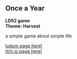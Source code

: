 ## Once a Year
  
**LD52 game**  
**Theme: Harvest**  

a simple game about simple life

[ludum page here!](https://ldjam.com/events/ludum-dare/52/once-a-year)  
[itch.io page here!](https://dedekm.itch.io/once-a-year)
